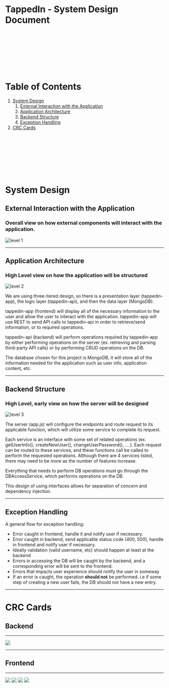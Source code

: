 # TappedIn - System Design Document


<br>
<br>
<br>
<br>
<br>
<br>
<br>


# Table of Contents

1. [System Design](#sysdes)
   1. [External Interaction with the Application](#sysdes1)
   2. [Application Architecture](#sysdes2)
   3. [Backend Structure](#sysdes3)
   4. [Exception Handling](#sysdes4)
2. [CRC Cards](#crc)


<br>
<br>
<br>
<br>
<br>
<br>
<br>



















<a name="sysdes"></a>
# System Design

## External Interaction with the Application
### Overall view on how external components will interact with the application.

![level 1](./system-design-images/level1.png)

---

<a name="sysdes1"></a>
## Application Architecture

### High Level view on how the application will be structured
![level 2](./system-design-images/level2.png)

We are using three-tiered design, so there is a presentation layer (tappedin-app), the logic layer (tappedin-api), and then the data layer (MongoDB). 

tappedin-app (frontend) will display all of the necessary information to the user and allow the user to interact with the application. tappedin-app will use REST to send API calls to tappedin-api in order to retrieve/send information, or to required operations. 

tappedin-api (backend) will perform operations required by tappedin-app by either performing operations on the server (ex. retrieving and parsing third-party API calls) or by performing CRUD operations on the DB.

The database chosen for this project is MongoDB, it will store all of the information needed for the application such as user info, application content, etc. 

---

<a name="sysdes2"></a>
## Backend Structure
### High Level, early view on how the server will be designed

![level 3](./system-design-images/level3.png)

The server (app.js) will configure the endpoints and route request to its applicable function, which will utilize some service to complete its request. 

Each service is an interface with some set of related operations (ex. getUserInfo(), createNewUser(), changeUserPassword(), ... ). Each request can be routed to these services, and these functions call be called to perform the requested operations. Although there are 4 services listed, there may need to be more as the number of features increase. 

Everything that needs to perform DB operations must go through the DBAccessService, which performs operations on the DB.

This design of using interfaces allows for separation of concern and   dependency injection.

---

<a name="sysdes3"></a>
## Exception Handling
A general flow for exception handling:
- Error caught in frontend, handle it and notify user if necessary.
- Error caught in backend, send applicable status code (400, 500), handle in frontend and notify user if necessary.
- Ideally validation (valid username, etc) should happen at least at the backend
- Errors in accessing the DB will be caught by the backend, and a corresponding error will be sent to the frontend.
- Errors that impacts user experience should notify the user in someway
- If an error is caught, the operation **should not** be performed. i.e if some step of creating a new user fails, the DB should not have a new entry.

---

<a name="crc"></a>
# CRC Cards
## Backend

---

![](./system-design-images/CRC4.png)

---

## Frontend

---

![](./system-design-images/CRC1.png)
![](./system-design-images/CRC2.jpg)
![](./system-design-images/CRC3.jpg)
![](./system-design-images/CRC5.png)